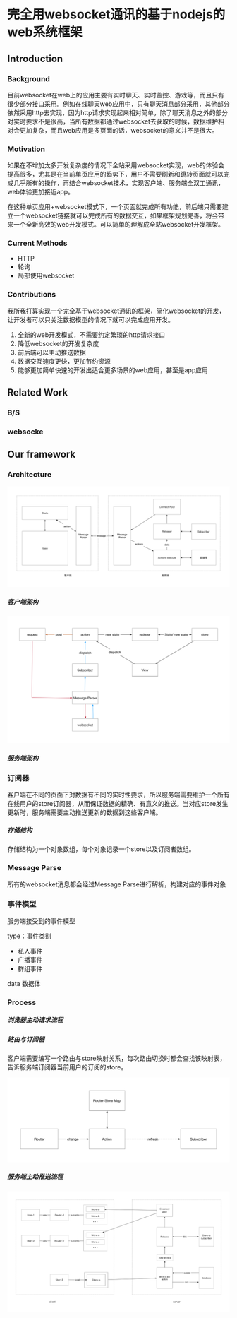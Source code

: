 # 完全用websocket通讯的基于nodejs的web系统框架

## Introduction

### Background

目前websocket在web上的应用主要有实时聊天、实时监控、游戏等，而且只有很少部分接口采用。例如在线聊天web应用中，只有聊天消息部分采用，其他部分依然采用http去实现，因为http请求实现起来相对简单，除了聊天消息之外的部分对实时要求不是很高，当所有数据都通过websocket去获取的时候，数据维护相对会更加复杂，而且web应用是多页面的话，websocket的意义并不是很大。

### Motivation

如果在不增加太多开发复杂度的情况下全站采用websocket实现，web的体验会提高很多，尤其是在当前单页应用的趋势下，用户不需要刷新和跳转页面就可以完成几乎所有的操作，再结合websocket技术，实现客户端、服务端全双工通讯，web体验更加接近app。

在这种单页应用+websocket模式下，一个页面就完成所有功能，前后端只需要建立一个websocket链接就可以完成所有的数据交互，如果框架规划完善，将会带来一个全新高效的web开发模式。可以简单的理解成全站websocket开发框架。

### Current Methods

- HTTP
- 轮询
- 局部使用websocket

### Contributions

我所我打算实现一个完全基于websocket通讯的框架，简化websocket的开发，让开发者可以只关注数据模型的情况下就可以完成应用开发。

1.	全新的web开发模式，不需要约定繁琐的http请求接口
2.	降低websocket的开发复杂度
3.	前后端可以主动推送数据
4.	数据交互速度更快，更加节约资源
5.	能够更加简单快速的开发出适合更多场景的web应用，甚至是app应用


## Related Work

### B/S

### websocke

## Our framework

### Architecture

![e](../images/架构图.png)

##### 客户端架构

![e](../images/前端架构图.png)

##### 服务端架构

### 订阅器

客户端在不同的页面下对数据有不同的实时性要求，所以服务端需要维护一个所有在线用户的store订阅器，从而保证数据的精确、有意义的推送。当对应store发生更新时，服务端需要主动推送更新的数据到这些客户端。

##### 存储结构

存储结构为一个对象数组，每个对象记录一个store以及订阅者数组。

### Message Parse

所有的websocket消息都会经过Message Parse进行解析，构建对应的事件对象

### 事件模型

服务端接受到的事件模型

type：事件类别

- 私人事件
- 广播事件
- 群组事件

data 数据体

### Process

##### 浏览器主动请求流程

##### 路由与订阅器

客户端需要编写一个路由与store映射关系，每次路由切换时都会查找该映射表，告诉服务端订阅器当前用户的订阅的store。

![e](../images/订阅流程.png)

##### 服务端主动推送流程

![e](../images/更新流程.png)



